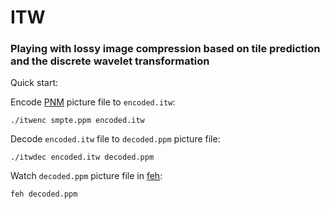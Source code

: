 # ITW

### Playing with lossy image compression based on tile prediction and the discrete wavelet transformation

Quick start:

Encode [PNM](https://en.wikipedia.org/wiki/Netpbm) picture file to ```encoded.itw```:

```
./itwenc smpte.ppm encoded.itw
```

Decode ```encoded.itw``` file to ```decoded.ppm``` picture file:

```
./itwdec encoded.itw decoded.ppm
```

Watch ```decoded.ppm``` picture file in [feh](https://feh.finalrewind.org/):

```
feh decoded.ppm
```

